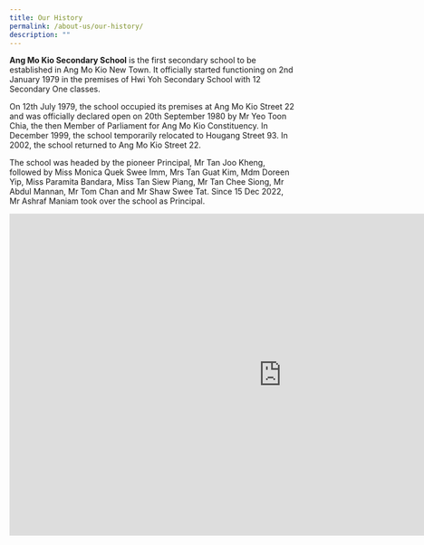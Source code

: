 ```yaml
---
title: Our History
permalink: /about-us/our-history/
description: ""
---
```

**Ang Mo Kio Secondary School**&nbsp;is the first secondary school to be established in Ang Mo Kio New Town. It officially started functioning on 2nd January 1979 in the premises of Hwi Yoh Secondary School with 12 Secondary One classes.

  

On 12th July 1979, the school occupied its premises at Ang Mo Kio Street 22 and was officially declared open on 20th September 1980 by Mr Yeo Toon Chia, the then Member of Parliament for Ang Mo Kio Constituency. In December 1999, the school temporarily relocated to Hougang Street 93. In 2002, the school returned to Ang Mo Kio Street 22.

  

The school was headed by the pioneer Principal, Mr Tan Joo Kheng, followed by Miss Monica Quek Swee Imm, Mrs Tan Guat Kim, Mdm Doreen Yip, Miss Paramita Bandara, Miss Tan Siew Piang, Mr Tan Chee Siong, Mr Abdul Mannan, Mr Tom Chan and Mr Shaw Swee Tat. Since 15 Dec 2022, Mr Ashraf Maniam took over the school as Principal.

<iframe allowfullscreen="true" height="569" width="960" frameborder="0" src="https://docs.google.com/presentation/d/e/2PACX-1vTIv4MCcGRS_ErJ3JLcUYJ4I01KaQJNG5F3T43UIZK8iXt3r6xsWwq9Z-9ggvFpKQ4FJT-FxWePm1-x/embed?start=true&amp;loop=true&amp;delayms=10000"></iframe>